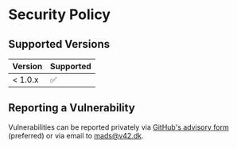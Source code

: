 # Security Policy

## Supported Versions

| Version | Supported          |
|---------|--------------------|
| < 1.0.x | :white_check_mark: |

## Reporting a Vulnerability

Vulnerabilities can be reported privately via
[GitHub's advisory form](https://github.com/MadsRC/sophrosyne/security/advisories/new) (preferred) or via email to
[mads@v42.dk](mailto:mads@v42.dk).
